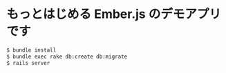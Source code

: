 # もっとはじめる Ember.js のデモアプリです

``` sh
$ bundle install
$ bundle exec rake db:create db:migrate
$ rails server
```
